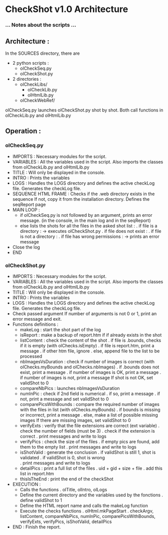 # CheckShot v1.0 Architecture
### ... Notes about the scripts ... ###

## Architecture :

In the SOURCES directory, there are 
- 2 python scripts :
	* olCheckSeq.py
	* olCheckShot.py
- 2 directories :
	* olCheckLibs/
		* olCheckLib.py
		* olHtmlLib.py
	* olCheckWebRef/

olCheckSeq.py launches olCheckShot.py shot by shot.
Both call functions in olCheckLib.py and olHtmlLib.py


## Operation :

### olCheckSeq.py

- IMPORTS : Necessary modules for the script.
- VARIABLES : All the variables used in the script.
  Also imports the classes from olCheckLib.py and olHtmlLib.py
- TITLE : Will only be displayed in the console.
- INTRO : Prints the variables
- LOGS : Handles the LOGS directory and defines the active checkLog file.
  Generates the checkLog file.
- SEQUENCE HTML FRAME :
  Checks if the .web directory exists in the sequence
  If not, copy it from the installation directory.
  Defines the seqReport page
- MAIN LOOP :
  * if olCheckSeq.py is not followed by an argument, prints an error message.
  (in the console, in the main log and in the seqReport)
  * else lists the shots
  for all the files in the asked shot list :
  . if file is a directory :
    -> executes olCheckShot.py
  . if file does not exist :
  . if file is not a directory :
  . if file has wrong permissions :
  	-> prints an error message
- Close the log
- END


### olCheckShot.py

- IMPORTS : Necessary modules for the script.
- VARIABLES : All the variables used in the script.
  Also imports the classes from olCheckLib.py and olHtmlLib.py
- TITLE : Will only be displayed in the console.
- INTRO : Prints the variables
- LOGS : Handles the LOGS directory and defines the active checkLog file.
  Generates the checkLog file.
- Check passed argument
  If number of arguments is not 0 or 1, print an error message and exit.
- Functions definitions :
	* makeLog : start the shot part of the log
	* isReport : make a backup of report.htm if if already exists in the shot
	* listContent : check the content of the shot
	  . if file is .bounds, checks if it is empty (with olChecks.isEmpty)
	  . if file is report.htm, print a message
	  . if other htm file, ignore
	  . else, append file to the list to be processed
	* nbImagesVsDuration : check if number of images is correct
	  (with olChecks.myBounds and olChecks.nbImages)
	  . if .bounds does not exist, print a message
	  . if number of images is OK, print a message
	  . if number of images is not, print a message
	  If shot is not OK, set validShot to 0
	* compareNbPics : launches nbImagesVsDuration
	* numInPic : check if 2nd field is numerical
	  . if so, print a message
	  . if not, print a message and set validShot to 0
	* comparePicsWithBounds : compare the required number of images with the files in list
	  (with olChecks.myBounds)
	  . if bounds is missing or incorrect, print a message
	  . else, make a list of possible missing images
	  If there are missing images, set validShot to 0
	* verifyExts : verify that the file extensions are correct (ext variable)
	  . check the number of fields (must be 3)
	  . check if the extension is correct
	  . print messages and write to logs
	* verifyPics : check the size of the files
	  . if empty pics are found, add them to the empty list
	  . print messages and write to logs
	* isShotValid : generate the conclusion
	  . if validShot is still 1, shot is validated
	  . if validShot is 0, shot is wrong	  
	  . print messages and write to logs
	* detailPics : print a full list of the files
	  . uid + gid + size + file
	  . add this list in report.htm
	* thisIsTheEnd : print the end of the checkShot
- EXECUTION : 
	* Calls the functions
	  . olTitle, olIntro, olLogs
	* Define the current directory and the variables used by the fonctions
	  . define validShot to 1
	* Define the HTML report name and calls the makeLog function
	* Execute the checks functions
	  . olHtml.mkPageStart
	  . checkArgv, listContent, compareNbPics, numInPic, comparePicsWithBounds,
	    verifyExts, verifyPics, isShotValid, detailPics
- END : Finish the report.

